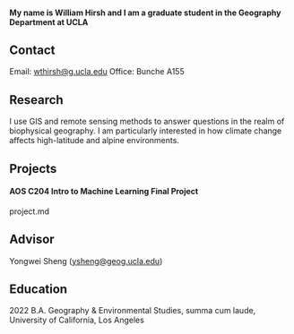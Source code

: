 #### My name is William Hirsh and I am a graduate student in the Geography Department at UCLA
## Contact
Email: wthirsh@g.ucla.edu
Office: Bunche A155
  
## Research
I use GIS and remote sensing methods to answer questions in the realm of biophysical geography. I am particularly interested in how climate change affects high-latitude and alpine environments.

## Projects
#### AOS C204 Intro to Machine Learning Final Project
project.md
  
## Advisor
Yongwei Sheng (ysheng@geog.ucla.edu)
  
## Education
2022  B.A.  Geography & Environmental Studies, summa cum laude, University of California, Los Angeles
  
